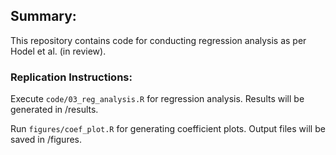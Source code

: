 ## Summary:
This repository contains code for conducting regression analysis as per Hodel et al. (in review).

### Replication Instructions:

Execute 
`code/03_reg_analysis.R`
for regression analysis. Results will be generated in /results.


Run 
`figures/coef_plot.R` 
for generating coefficient plots. Output files will be saved in /figures.
